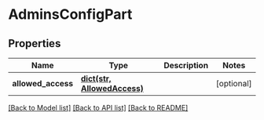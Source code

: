 # AdminsConfigPart

## Properties
Name | Type | Description | Notes
------------ | ------------- | ------------- | -------------
**allowed_access** | [**dict(str, AllowedAccess)**](AllowedAccess.md) |  | [optional] 

[[Back to Model list]](../README.md#documentation-for-models) [[Back to API list]](../README.md#documentation-for-api-endpoints) [[Back to README]](../README.md)


